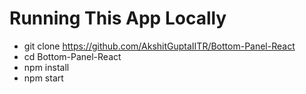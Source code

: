 # Running This App Locally

- git clone https://github.com/AkshitGuptaIITR/Bottom-Panel-React
- cd Bottom-Panel-React
- npm install
- npm start